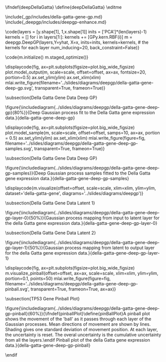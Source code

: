 \ifndef{deepDellaGatta}
\define{deepDellaGatta}
\editme

\include{_gp/includes/della-gatta-gene-gp.md}
\include{_deepgp/includes/deepgp-enhance.md}

\code{layers = [y.shape[1], 1,x.shape[1]]
inits = ['PCA']*(len(layers)-1)
kernels = []
for i in layers[1:]:
    kernels += [GPy.kern.RBF(i)]
m = deepgp.DeepGP(layers,Y=yhat, X=x, 
                  inits=inits, 
                  kernels=kernels, # the kernels for each layer
                  num_inducing=20, back_constraint=False)}
				  				  

\code{m.initialize()
m.staged_optimize()}

\displaycode{fig, ax=plt.subplots(figsize=plot.big_wide_figsize)
plot.model_output(m, scale=scale, offset=offset, ax=ax, fontsize=20, portion=0.5)
ax.set_ylim(ylim)
ax.set_xlim(xlim)
mlai.write_figure(filename='../slides/diagrams/deepgp/della-gatta-gene-deep-gp.svg', 
            transparent=True, frameon=True)}

\subsection{Della Gatta Gene Data Deep GP}

\figure{\includediagram{../slides/diagrams/deepgp/della-gatta-gene-deep-gp}{80%}}{Deep Gaussian process fit to the Della Gatta gene expression data.}{della-gatta-gene-deep-gp}

\displaycode{fig, ax=plt.subplots(figsize=plot.big_wide_figsize)
plot.model_sample(m, scale=scale, offset=offset, samps=10, ax=ax, portion = 0.5)
ax.set_ylim(ylim)
ax.set_xlim(xlim)
mlai.write_figure(figure=fig, filename='../slides/diagrams/deepgp/della-gatta-gene-deep-gp-samples.svg', 
                  transparent=True, frameon=True)}

\subsection{Della Gatta Gene Data Deep GP}

\figure{\includediagram{../slides/diagrams/deepgp/della-gatta-gene-deep-gp-samples}}{Deep Gaussian process samples fitted to the Della Gatta gene expression data.}{della-gatta-gene-deep-gp-samples}
				

\displaycode{m.visualize(offset=offset, scale=scale, xlim=xlim, ylim=ylim,
            dataset='della-gatta-gene',
            diagrams='../slides/diagrams/deepgp')}
			
\subsection{Della Gatta Gene Data Latent 1}

\figure{\includediagram{../slides/diagrams/deepgp/della-gatta-gene-deep-gp-layer-0}{50%}}{Gaussian process mapping from input to latent layer for the della Gatta gene expression data.}{della-gatta-gene-deep-gp-layer-0}

\subsection{Della Gatta Gene Data Latent 2}

\figure{\includediagram{../slides/diagrams/deepgp/della-gatta-gene-deep-gp-layer-1}{50%}}{Gaussian process mapping from latent to output layer for the della Gatta gene expression data.}{della-gatta-gene-deep-gp-layer-1}

\displaycode{fig, ax=plt.subplots(figsize=plot.big_wide_figsize)
m.visualize_pinball(offset=offset, ax=ax, scale=scale, xlim=xlim, ylim=ylim, portion=0.1, points=50)
mlai.write_figure(figure=fig, filename='../slides/diagrams/deepgp/della-gatta-gene-deep-gp-pinball.svg', 
                  transparent=True, frameon=True, ax=ax)}
				  
\subsection{TP53 Gene Pinball Plot}

\figure{\includediagram{../slides/diagrams/deepgp/della-gatta-gene-deep-gp-pinball}{60%}}{\ifndef{pinballPlot}\define{pinBallPlot}A pinball plot shows the movement of the 'ball' as it passes through each layer of the Gaussian processes. Mean directions of movement are shown by lines. Shading gives one standard deviation of movement position. At each layer, the uncertainty is reset. The overal uncertainty is the cumulative uncertainty from all the layers.\endif Pinball plot of the della Gatta gene expression data.}{della-gatta-gene-deep-gp-pinball}


\endif
